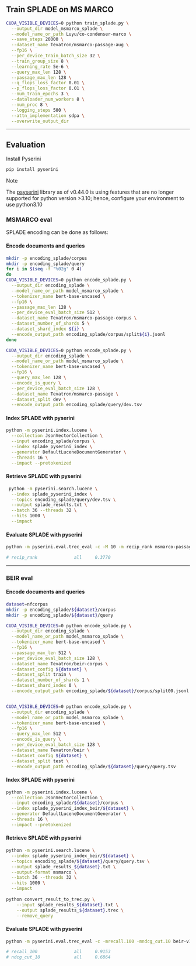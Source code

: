 ## Train SPLADE on MS MARCO
```bash  
CUDA_VISIBLE_DEVICES=0 python train_splade.py \
  --output_dir model_msmarco_splade \
  --model_name_or_path Luyu/co-condenser-marco \
  --save_steps 20000 \
  --dataset_name Tevatron/msmarco-passage-aug \
  --fp16 \
  --per_device_train_batch_size 32 \
  --train_group_size 8 \
  --learning_rate 5e-6 \
  --query_max_len 128 \
  --passage_max_len 128 \
  --q_flops_loss_factor 0.01 \
  --p_flops_loss_factor 0.01 \
  --num_train_epochs 3 \
  --dataloader_num_workers 8 \
  --num_proc 8 \
  --logging_steps 500 \
  --attn_implementation sdpa \
  --overwrite_output_dir
```
----

## Evaluation 
Install Pyserini 
```bash
pip install pyserini
```
> [!NOTE]  
> The [psyserini](https://github.com/castorini/pyserini/tree/master) library as of v0.44.0 is using features that are no longer supported for python version >3.10; hence, configure your environment to use python3.10

### MSMARCO eval
SPLADE encoding can be done as follows:

#### Encode documents and queries
```bash
mkdir -p encoding_splade/corpus
mkdir -p encoding_splade/query
for i in $(seq -f "%02g" 0 4)
do
CUDA_VISIBLE_DEVICES=0 python encode_splade.py \
  --output_dir encoding_splade \
  --model_name_or_path model_msmarco_splade \
  --tokenizer_name bert-base-uncased \
  --fp16 \
  --passage_max_len 128 \
  --per_device_eval_batch_size 512 \
  --dataset_name Tevatron/msmarco-passage-corpus \
  --dataset_number_of_shards 5 \
  --dataset_shard_index ${i} \
  --encode_output_path encoding_splade/corpus/split${i}.jsonl
done

CUDA_VISIBLE_DEVICES=0 python encode_splade.py \
  --output_dir encoding_splade \
  --model_name_or_path model_msmarco_splade \
  --tokenizer_name bert-base-uncased \
  --fp16 \
  --query_max_len 128 \
  --encode_is_query \
  --per_device_eval_batch_size 128 \
  --dataset_name Tevatron/msmarco-passage \
  --dataset_split dev \
  --encode_output_path encoding_splade/query/dev.tsv
```



#### Index SPLADE with pyserini

```bash
python -m pyserini.index.lucene \
  --collection JsonVectorCollection \
  --input encoding_splade/corpus \
  --index splade_pyserini_index \
  --generator DefaultLuceneDocumentGenerator \
  --threads 16 \
  --impact --pretokenized
```

#### Retrieve SPLADE with pyserini

```bash
 python -m pyserini.search.lucene \
  --index splade_pyserini_index \
  --topics encoding_splade/query/dev.tsv \
  --output splade_results.txt \
  --batch 36 --threads 32 \
  --hits 1000 \
  --impact
```

#### Evaluate SPLADE with pyserini

```bash
python -m pyserini.eval.trec_eval -c -M 10 -m recip_rank msmarco-passage-dev-subset splade_results.txt

# recip_rank              all     0.3770
```
----

### BEIR eval
#### Encode documents and queries
```bash
dataset=nfcorpus
mkdir -p encoding_splade/${dataset}/corpus
mkdir -p encoding_splade/${dataset}/query

CUDA_VISIBLE_DEVICES=0 python encode_splade.py \
  --output_dir encoding_splade \
  --model_name_or_path model_msmarco_splade \
  --tokenizer_name bert-base-uncased \
  --fp16 \
  --passage_max_len 512 \
  --per_device_eval_batch_size 128 \
  --dataset_name Tevatron/beir-corpus \
  --dataset_config ${dataset} \
  --dataset_split train \
  --dataset_number_of_shards 1 \
  --dataset_shard_index 0 \
  --encode_output_path encoding_splade/${dataset}/corpus/split00.jsonl


CUDA_VISIBLE_DEVICES=0 python encode_splade.py \
  --output_dir encoding_splade \
  --model_name_or_path model_msmarco_splade \
  --tokenizer_name bert-base-uncased \
  --fp16 \
  --query_max_len 512 \
  --encode_is_query \
  --per_device_eval_batch_size 128 \
  --dataset_name Tevatron/beir \
  --dataset_config ${dataset} \
  --dataset_split test \
  --encode_output_path encoding_splade/${dataset}/query/query.tsv
```



#### Index SPLADE with pyserini
```bash
python -m pyserini.index.lucene \
  --collection JsonVectorCollection \
  --input encoding_splade/${dataset}/corpus \
  --index splade_pyserini_index_beir/${dataset} \
  --generator DefaultLuceneDocumentGenerator \
  --threads 16 \
  --impact --pretokenized
```

#### Retrieve SPLADE with pyserini

```bash
python -m pyserini.search.lucene \
  --index splade_pyserini_index_beir/${dataset} \
  --topics encoding_splade/${dataset}/query/query.tsv \
  --output splade_results_${dataset}.txt \
  --output-format msmarco \
  --batch 36 --threads 32 \
  --hits 1000 \
  --impact
  
python convert_result_to_trec.py \
    --input splade_results_${dataset}.txt \
    --output splade_results_${dataset}.trec \
    --remove_query
```

#### Evaluate SPLADE with pyserini

```bash
python -m pyserini.eval.trec_eval -c -mrecall.100 -mndcg_cut.10 beir-v1.0.0-${dataset}-test splade_results_${dataset}.trec

# recall_100              all     0.9153
# ndcg_cut_10             all     0.6864
```

